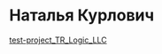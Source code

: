 # Наталья Курлович

[test-project_TR_Logic_LLC](https://github.com/kyrlewskaya/kyrlewskaya.github.io/tree/master/test-project_TR_Logic_LLC "test-project_TR_Logic_LLC")
